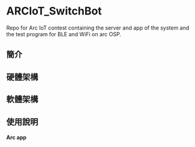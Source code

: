 # ARCIoT_SwitchBot
Repo for Arc IoT contest containing the server and app of the system and the test program for BLE and WiFi on arc OSP.

<h2>簡介</h2>





<h2>硬體架構</h2>











<h2>軟體架構</h2>







<h2>使用說明</h2>
<h4>Arc app</h4>


